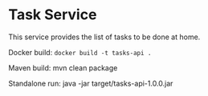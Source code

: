 Task Service
==
This service provides the list of tasks to be done at home.

Docker build: `docker build -t tasks-api .`

Maven build: mvn clean package

Standalone run: java -jar target/tasks-api-1.0.0.jar
